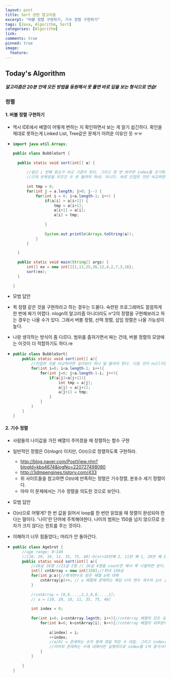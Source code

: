 ```yaml
---
layout: post
title: Sort 관련 알고리즘
excerpt: "버블 정렬 구현하기, 기수 정렬 구현하기"
tags: [Java, Algorithm, Sort]
categories: [Algorithm]
link:
comments: true
pinned: true
image:
  feature:
---
```


## Today's Algorithm

##### 알고리즘은 20분 안에 모든 방법을 동원해서 못 풀면 바로 답을 보는 형식으로 연습!

### 정렬 

#### 1. 버블 정렬 구현하기

- 역시 IDE에서 배열이 어떻게 변하는 지 확인하면서 보는 게 알기 쉽긴하다. 확인을 제대로 못하는게 Linked List, Tree같은 문제가 어려운 이유인 듯 ㅠㅠ

- ```java
  import java.util.Arrays;

  public class BubbleSort {
  	
  	public static void sort(int[] a) {
  		
  		//일단 i 번째 원소가 비교 기준이 된다. 그리고 한 번 바꾸면 index를 초기화시키고 coutinue로 넘어가면 된다.
  		//근데 반복문을 무조건 두 번 돌려야 하네; 아니다. 바로 인접한 것만 비교하면 되니까 두 개 돌릴 필요가 없다. 
  		
  		int tmp = 0;
  		for(int j = a.length; j>0; j--) {
  			for(int i = 0; i<a.length-1; i++) {
  				if(a[i] > a[i+1]) {
  					tmp = a[i+1];
  					a[i+1] = a[i];
  					a[i] = tmp;
  									
  				}
  										
  				System.out.println(Arrays.toString(a));
  			}			
  		}

  	}
  	
  	public static void main(String[] args) {
  		int[] ex = new int[]{1,11,25,36,12,4,2,7,3,16};
  		sort(ex);
  	}
  	
  }

  ```

- 모범 답안

- 퀵 정렬 같은 것을 구현하라고 하는 경우는 드물다. 숙련된 프로그래머도 깔끔하게 한 번에 짜기 어렵다. nlogn의 알고리즘 아니더라도 n^2의 정렬을 구현해보라고 하는 경우는 나올 수가 있다. 그래서 버블 정렬, 선택 정렬, 삽입 정렬은 나올 가능성이 높다.

- 나랑 생각하는 방식이 좀 다르다. 범위를 좁혀가면서 짜는 건데, 버블 정렬의 모양에는 이것이 더 적합하기도 하다.re

- ```java
  public class BubbleSort{
      public static void sort(int[] a){
          //인접한 것을 비교하려면 길이보다 하나 덜 돌아야 한다. 다음 것이 null이면 비교가 불가능하므로.
          for(int i=0; i<a.length-1; i++){
              for(int j=0; j<a.length-1-i; j++){
                  if(a[j]>a[j+1]){
                      int tmp = a[j];
                      a[j] = a[j+1];
                      a[j+1] = tmp;
                  }
              }
          }
      }
  }
  ```



#### 2. 기수 정렬 

- 사람들의 나이값을 가진 배열이 주어졌을 때 정렬하는 함수 구현

- 일반적인 정렬은 O(nlogn) 이지만, O(n)으로 정렬하도록 구현하라.

  - http://blog.naver.com/PostView.nhn?blogId=kbs4674&logNo=220727498080
  - http://3dmpengines.tistory.com/433
  - 위 사이트들을 참고하면 O(n)에 만족하는 정렬은 기수정렬, 분포수 세기 정렬이다.
  - 아마 이 문제에서는 기수 정렬을 의도한 것으로 보인다.

- 모범 답안

- O(n)으로 어떻게? 한 번 값을 읽어서 loop를 한 번만 읽었을 때 정렬이 완성되야 한다는 말이다. '나이'란 단어에 주목해야한다. 나이의 범위는 150을 넘지 않으므로 숫자가 크지 않다는 힌트를 주는 것이다. 

- 이해하기 너무 힘들었다;; 머리가 안 돌아간다.

- ```java
  public class AgeSrot {
      //age range: 0~149
      //[10, 20, 10, 11, 35, 75, 40]-O(n)>10번째 2, 11번 째 1, 20번 째 1 [...,2,1,...,1]-O(n)>[10,10,11,20]
      public static void sort(int[] a){
          //20살 10명 //21살 2명 // 26살 4명을 count만 해서 쭉 나열하면 된다.
          int[] cntArray = new int[150];//최대 150살
          for(int p:a){//매개변수로 받은 배열 a에 대해
              cntArray[p]++; // a 배열에 존재하는 해당 나이 변수 개수의 int 값을 증가시킨다.
          }
          
          //cntArray = [0,0,...,2,1,0,0,...,1];
          // a = [10, 20, 10, 11, 35, 75, 40]
          
          int index = 0;
          
          for(int i=0; i<cntArray.legnth; i++){//cntArray 배열의 모든 요소에 대해 반복문 실행
              for(int k=0; k<cntArray[i]; k++){//cntArray 배열의 대부분의 cntArray[i]값은 0이다. 하지만 0이 아닌 값은 배열 a에 존재했기 떄문에 개수가 변화된 상태이다. 따라서 0이 아닌 숫자에 만 for loop가 적용된다.
                  
                  a[index] = i;              
                  ++index;
                  //a[0] = 존재하는 숫자 중에 제일 작은 수 대입. 그리고 index를 증가시키므로 a[1]에 포인터 된다.
                  //어차피 존재하는 수에 대해서만 실행하므로 index를 1씩 증가시켜도 a의 배열 개수와 똑같아 진다.                
              }
          }
          
      }
  }
  ```

